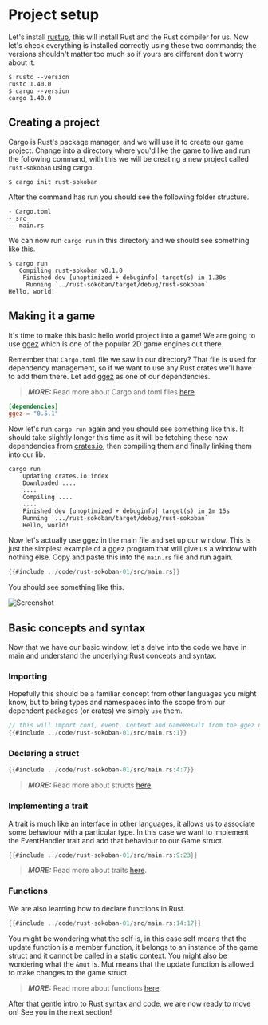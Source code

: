 # Project setup

Let's install [rustup](https://www.rust-lang.org/tools/install), this will install Rust and the Rust compiler for us. Now let's check everything is installed correctly using these two commands; the versions shouldn't matter too much so if yours are different don't worry about it.

```
$ rustc --version
rustc 1.40.0
$ cargo --version
cargo 1.40.0
```

## Creating a project

Cargo is Rust's package manager, and we will use it to create our game project. Change into a directory where you'd like the game to live and run the following command, with this we will be creating a new project called `rust-sokoban` using cargo. 

```
$ cargo init rust-sokoban
```

After the command has run you should see the following folder structure.  

```
- Cargo.toml
- src
-- main.rs
```

We can now run `cargo run` in this directory and we should see something like this.

```
$ cargo run
   Compiling rust-sokoban v0.1.0
    Finished dev [unoptimized + debuginfo] target(s) in 1.30s
     Running `../rust-sokoban/target/debug/rust-sokoban`
Hello, world!
```

## Making it a game
It's time to make this basic hello world project into a game! We are going to use [ggez](https://ggez.rs/) which is one of the popular 2D game engines out there. 

Remember that `Cargo.toml` file we saw in our directory? That file is used for dependency management, so if we want to use any Rust crates we'll have to add them there. Let add [ggez](https://github.com/ggez/ggez) as one of our dependencies.

> **_MORE:_**  Read more about Cargo and toml files [here](https://doc.rust-lang.org/book/ch01-03-hello-cargo.html).

```toml
[dependencies]
ggez = "0.5.1"
```

Now let's run `cargo run` again and you should see something like this. It should take slightly longer this time as it will be fetching these new dependencies from [crates.io](https://crates.io), then compiling them and finally linking them into our lib.

```
cargo run
    Updating crates.io index
    Downloaded ....
    ....
    Compiling ....
    ....
    Finished dev [unoptimized + debuginfo] target(s) in 2m 15s
    Running `.../rust-sokoban/target/debug/rust-sokoban`
    Hello, world!
```

Now let's actually use ggez in the main file and set up our window. This is just the simplest example of a ggez program that will give us a window with nothing else. Copy and paste this into the `main.rs` file and run again.

```rust
{{#include ../code/rust-sokoban-01/src/main.rs}}
```

You should see something like this.

![Screenshot](./images/window.png)

## Basic concepts and syntax

Now that we have our basic window, let's delve into the code we have in main and understand the underlying Rust concepts and syntax.

### Importing 
Hopefully this should be a familiar concept from other languages you might know, but to bring types and namespaces into the scope from our dependent packages (or crates) we simply `use` them.

```rust
// this will import conf, event, Context and GameResult from the ggez namespace
{{#include ../code/rust-sokoban-01/src/main.rs:1}}
```

### Declaring a struct
```rust
{{#include ../code/rust-sokoban-01/src/main.rs:4:7}}
```

> **_MORE:_**  Read more about structs [here](https://doc.rust-lang.org/book/ch05-00-structs.html).


### Implementing a trait
A trait is much like an interface in other languages, it allows us to associate some behaviour with a particular type. In this case we want to implement the EventHandler trait and add that behaviour to our Game struct.

```rust
{{#include ../code/rust-sokoban-01/src/main.rs:9:23}}
```

> **_MORE:_**  Read more about traits [here](https://doc.rust-lang.org/book/ch10-02-traits.html).


### Functions
We are also learning how to declare functions in Rust.

```rust
{{#include ../code/rust-sokoban-01/src/main.rs:14:17}}
```

You might be wondering what the self is, in this case self means that the update function is a member function, it belongs to an instance of the game struct and it cannot be called in a static context. You might also be wondering what the `&mut` is. Mut means that the update function is allowed to make changes to the game struct.

> **_MORE:_**  Read more about functions [here](https://doc.rust-lang.org/book/ch03-03-how-functions-work.html).


After that gentle intro to Rust syntax and code, we are now ready to move on! See you in the next section!
